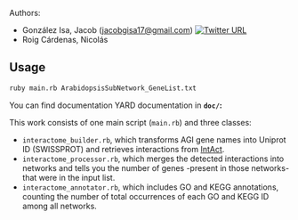 
Authors: 
* González Isa, Jacob (jacobgisa17@gmail.com) [![Twitter URL](https://img.shields.io/twitter/url/https/twitter.com/jacobgisa.svg?style=social&label=Follow%20%40JacobGIsa)](https://twitter.com/jacobgisa)
* Roig Cárdenas, Nicolás

## Usage

```sh
ruby main.rb ArabidopsisSubNetwork_GeneList.txt
```

You can find documentation YARD documentation in  **`doc/`:**

This work consists of one main script (`main.rb`) and three classes:
* `interactome_builder.rb`, which transforms AGI gene names into Uniprot ID (SWISSPROT) and retrieves interactions from [IntAct](https://www.ebi.ac.uk/intact/home).
* `interactome_processor.rb`, which merges the detected interactions into networks and tells you the number of genes -present in those networks- that were in the input list.
* `interactome_annotator.rb`, which includes GO and KEGG annotations, counting the number of total occurrences of each GO and KEGG ID among all networks.
